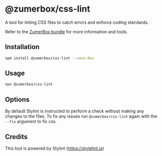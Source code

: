 # @zumerbox/css-lint

A tool for linting CSS files to catch errors and enforce coding standards.

Refer to the [ZumerBox bundle](https://github.com/zumerlab/zumerbox) for more information and tools.

## Installation

```bash
npm install @zumerbox/css-lint --save-dev
```

## Usage

```bash
npx @zumerbox/css-lint
```

## Options

By default Stylint is instructed to perform a check without making any changes to the files. To fix any  issues run `@zumerbox/css-lint` again with the `--fix` argument to fix css.

## Credits

This tool is powered by Stylint (https://stylelint.io)
